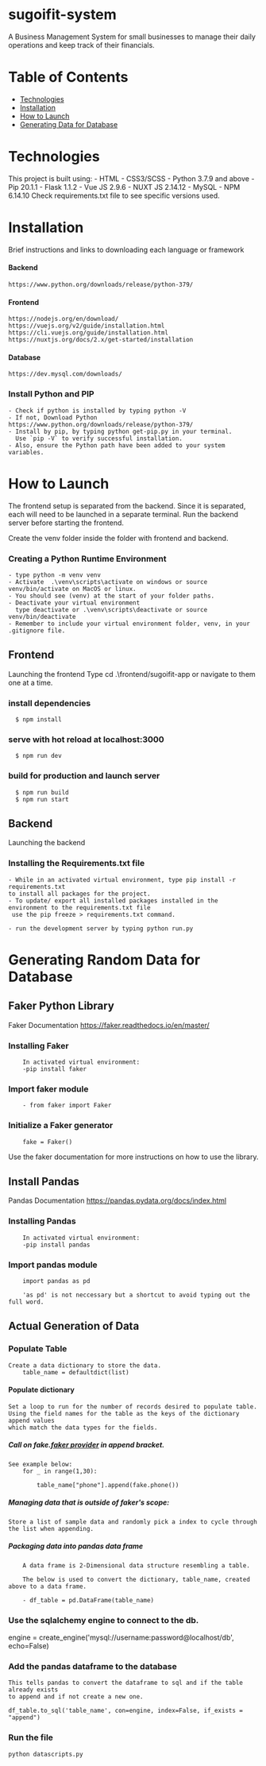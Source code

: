 # sugoifit-system

A Business Management System for small businesses to manage their 
daily operations and keep track of their financials. 

# Table of Contents 
    
- [Technologies](#technologies)
- [Installation](#installation)
- [How to Launch](#how-to-launch)
- [Generating Data for Database](#generate-data-for-database)


# Technologies
This project is built using: 
    - HTML 
    - CSS3/SCSS
    - Python 3.7.9 and above
    - Pip 20.1.1
    - Flask 1.1.2
    - Vue JS 2.9.6
    - NUXT JS 2.14.12
    - MySQL 
    - NPM 6.14.10
   Check requirements.txt file to see specific versions used. 

# Installation 
Brief instructions and links to downloading each language or framework

#### Backend
    https://www.python.org/downloads/release/python-379/

#### Frontend
    https://nodejs.org/en/download/
    https://vuejs.org/v2/guide/installation.html
    https://cli.vuejs.org/guide/installation.html
    https://nuxtjs.org/docs/2.x/get-started/installation

#### Database
    https://dev.mysql.com/downloads/


### Install Python and PIP
    - Check if python is installed by typing python -V
    - If not, Download Python https://www.python.org/downloads/release/python-379/
    - Install by pip, by typing python get-pip.py in your terminal. 
      Use `pip -V` to verify successful installation. 
    - Also, ensure the Python path have been added to your system variables.

# How to Launch

The frontend setup is separated from the backend. Since it is separated, each will need to be launched in a separate terminal. Run the backend server before starting the frontend.


Create the venv folder inside the folder with frontend and backend.

### Creating a Python Runtime Environment
    - type python -m venv venv 
    - Activate  .\venv\scripts\activate on windows or source venv/bin/activate on MacOS or linux.
    - You should see (venv) at the start of your folder paths.
    - Deactivate your virtual environment 
      type deactivate or .\venv\scripts\deactivate or source venv/bin/deactivate
    - Remember to include your virtual environment folder, venv, in your .gitignore file.
    

## Frontend
Launching the frontend 
  Type cd .\frontend/sugoifit-app or navigate to them one at a time. 
  
  ### install dependencies
      $ npm install

  ### serve with hot reload at localhost:3000
      $ npm run dev

  ### build for production and launch server
      $ npm run build
      $ npm run start

## Backend
Launching the backend
### Installing the Requirements.txt file 
    - While in an activated virtual environment, type pip install -r requirements.txt
    to install all packages for the project. 
    - To update/ export all installed packages installed in the environment to the requirements.txt file
     use the pip freeze > requirements.txt command.
     
    - run the development server by typing python run.py



# Generating Random Data for Database

## Faker Python Library
Faker Documentation
  https://faker.readthedocs.io/en/master/

### Installing Faker 
        In activated virtual environment:
        -pip install faker 

### Import faker module
        - from faker import Faker

### Initialize a Faker generator
        fake = Faker()

Use the faker documentation for more instructions on how to use the library. 

## Install Pandas 
Pandas Documentation 
    https://pandas.pydata.org/docs/index.html

### Installing Pandas
        In activated virtual environment:
        -pip install pandas

### Import pandas module
        
        import pandas as pd 

        'as pd' is not neccessary but a shortcut to avoid typing out the full word. 


## Actual Generation of Data

### Populate Table

    Create a data dictionary to store the data. 
        table_name = defaultdict(list)


#### Populate dictionary 
    Set a loop to run for the number of records desired to populate table.
    Using the field names for the table as the keys of the dictionary append values 
    which match the data types for the fields. 

##### Call on fake.[faker provider]() in append bracket. 
    See example below:
        for _ in range(1,30):
    
            table_name["phone"].append(fake.phone())

##### Managing data that is outside of faker's scope: 

    Store a list of sample data and randomly pick a index to cycle through the list when appending. 
    
##### Packaging data into pandas data frame
        A data frame is 2-Dimensional data structure resembling a table. 

        The below is used to convert the dictionary, table_name, created above to a data frame. 

        - df_table = pd.DataFrame(table_name)


### Use the sqlalchemy engine to connect to the db. 
engine = create_engine('mysql://username:password@localhost/db', echo=False)

### Add the pandas dataframe to the database
    This tells pandas to convert the dataframe to sql and if the table already exists
    to append and if not create a new one. 

    df_table.to_sql('table_name', con=engine, index=False, if_exists = "append")

### Run the file 

    python datascripts.py


